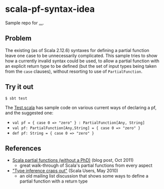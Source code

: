 # scala-pf-syntax-idea

Sample repo for [...](...).


## Problem

The existing (as of Scala 2.12.6) syntaxes for defining a partial function leave one case to be unnecessarily complicated. This sample tries to show how a currently invalid syntax could be used, to allow a partial function with an explicit return type to be defined (but the set of input types being taken from the `case` clauses), without resorting to use of `PartialFunction`.


## Try it out

```
$ sbt test
```

The [Test.scala](test/scala/Test.scala) has sample code on various current ways of declaring a pf, and the suggested one:

- `val pf = { case 0 => "zero" } : PartialFunction[Any, String]`
- `val pf: PartialFunction[Any,String] = { case 0 => "zero" }`
- `def pf: String = { case 0 => "zero" }`

## References

- [Scala partial functions (without a PhD)](http://blog.bruchez.name/2011/10/scala-partial-functions-without-phd.html) (blog post, Oct 2011)
  - great walk-through of Scala's partial functions from every aspect
- ["Type inference craps out"](http://www.scala-archive.org/Type-inference-craps-out-tt2134282.html#a2134476) (Scala Users, May 2010)
  - an old mailing list discussion that shows some ways to define a partial function with a return type
 